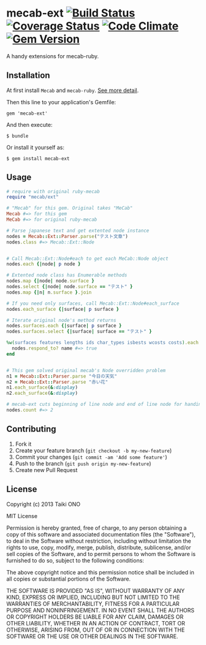 # mecab-ext [![Build Status](https://travis-ci.org/taiki45/mecab-ext.png?branch=master)](https://travis-ci.org/taiki45/mecab-ext) [![Coverage Status](https://coveralls.io/repos/taiki45/mecab-ext/badge.png?branch=master)](https://coveralls.io/r/taiki45/mecab-ext?branch=master) [![Code Climate](https://codeclimate.com/github/taiki45/mecab-ext.png)](https://codeclimate.com/github/taiki45/mecab-ext) [![Gem Version](https://badge.fury.io/rb/mecab-ext.png)](http://badge.fury.io/rb/mecab-ext)
A handy extensions for mecab-ruby.

## Installation
At first install `Mecab` and `mecab-ruby`.
[See more detail](https://code.google.com/p/mecab/).

Then this line to your application's Gemfile:

    gem 'mecab-ext'

And then execute:

    $ bundle

Or install it yourself as:

    $ gem install mecab-ext

## Usage

```ruby
# require with original ruby-mecab
require "mecab/ext"

# "Mecab" for this gem. Original takes "MeCab"
Mecab #=> for this gem
MeCab #=> for original ruby-mecab

# Parse japanese text and get extented node instance
nodes = Mecab::Ext::Parser.parse("テスト文章")
nodes.class #=> Mecab::Ext::Node


# Call Mecab::Ext::Node#each to get each MeCab::Node object
nodes.each {|node| p node }

# Extented node class has Enumerable methods
nodes.map {|node| node.surface }
nodes.select {|node| node.surface == "テスト" }
nodes.map {|n| n.surface }.join

# If you need only surfaces, call Mecab::Ext::Node#each_surface
nodes.each_surface {|surface| p surface }

# Iterate original node's method returns
nodes.surfaces.each {|surface| p surface }
nodes.surfaces.select {|surface| surface == "テスト" }

%w(surfaces features lengths ids char_types isbests wcosts costs).each do |name|
  nodes.respond_to? name #=> true
end


# This gem solved original mecab's Node overridden problem
n1 = Mecab::Ext::Parser.parse "今日の天気"
n2 = Mecab::Ext::Parser.parse "赤い花"
n1.each_surface(&:display)
n2.each_surface(&:display)

# mecab-ext cuts beginning of line node and end of line node for handiness
nodes.count #=> 2
```

## Contributing

1. Fork it
2. Create your feature branch (`git checkout -b my-new-feature`)
3. Commit your changes (`git commit -am 'Add some feature'`)
4. Push to the branch (`git push origin my-new-feature`)
5. Create new Pull Request

## License
Copyright (c) 2013 Taiki ONO

MIT License

Permission is hereby granted, free of charge, to any person obtaining
a copy of this software and associated documentation files (the
"Software"), to deal in the Software without restriction, including
without limitation the rights to use, copy, modify, merge, publish,
distribute, sublicense, and/or sell copies of the Software, and to
permit persons to whom the Software is furnished to do so, subject to
the following conditions:

The above copyright notice and this permission notice shall be
included in all copies or substantial portions of the Software.

THE SOFTWARE IS PROVIDED "AS IS", WITHOUT WARRANTY OF ANY KIND,
EXPRESS OR IMPLIED, INCLUDING BUT NOT LIMITED TO THE WARRANTIES OF
MERCHANTABILITY, FITNESS FOR A PARTICULAR PURPOSE AND
NONINFRINGEMENT. IN NO EVENT SHALL THE AUTHORS OR COPYRIGHT HOLDERS BE
LIABLE FOR ANY CLAIM, DAMAGES OR OTHER LIABILITY, WHETHER IN AN ACTION
OF CONTRACT, TORT OR OTHERWISE, ARISING FROM, OUT OF OR IN CONNECTION
WITH THE SOFTWARE OR THE USE OR OTHER DEALINGS IN THE SOFTWARE.
